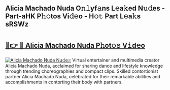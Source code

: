 ## Alicia Machado Nuda O𝚗𝚕yf𝚊ns L𝚎a𝚔ed N𝚞𝚍es - Part-aHK P𝚑𝚘tos Vi𝚍𝚎o - H𝚘𝚝 Part L𝚎a𝚔s sRSWz

# <h2><a href="http://kfcz6l.oniu.top/?m=Alicia+Machado+Nuda">🔗👉 🔴 Alicia Machado Nuda P𝚑ot𝚘𝚜 V𝚒d𝚎o</a></h2>

[![Alicia Machado Nuda Nu𝚍e𝚜](https://i.imgur.com/0qMVB7G.gif)](http://kfcz6l.oniu.top/?m=Alicia+Machado+Nuda)
Virtual entertainer and multimedia creator Alicia Machado Nuda, acclaimed for sharing dance and lifestyle knowledge through trending choreographies and compact clips. Skilled contortionist partner Alicia Machado Nuda, celebrated for their remarkable abilities and accomplishments in contorting their body with partners.  
